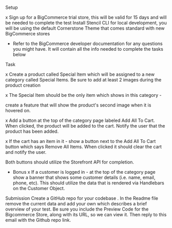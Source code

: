 Setup

x Sign up for a BigCommerce trial store, this will be valid for 15 days and will be needed to complete the test
Install Stencil CLI for local development, you will be using the default Cornerstone Theme that comes standard with new BigCommerce stores

- Refer to the BigCommerce developer documentation for any questions you might have. It will contain all the info needed to complete the tasks below

Task

x Create a product called Special Item which will be assigned to a new category called Special Items. Be sure to add at least 2 images during the product creation

x The Special Item should be the only item which shows in this category - 
 
create a feature that will show the product's second image when it is hovered on.

  x Add a button at the top of the category page labeled Add All To Cart. When clicked, the product will be added to the cart. Notify the user that the product has been added.

 x If the cart has an item in it - show a button next to the Add All To Cart button which says Remove All Items. When clicked it should clear the cart and notify the user.

Both buttons should utilize the Storefront API for completion.

- Bonus
  x If a customer is logged in - at the top of the category page show a banner that shows some customer details (i.e. name, email, phone, etc). This should utilize the data that is rendered via Handlebars on the Customer Object.

Submission
Create a GitHub repo for your codebase . In the Readme file remove the current data and add your own which describes a brief overview of your test.
Be sure you include the Preview Code for the Bigcommerce Store, along with its URL, so we can view it. Then reply to this email with the Github repo link.
